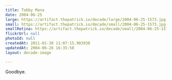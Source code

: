 ```yaml
---
title: Tabby Mana
date: 2004-06-25
large: https://artifact.thepatrick.io/decade/large/2004-06-25-1573.jpg
small: https://artifact.thepatrick.io/decade/small/2004-06-25-1573.jpg
smallRetina: https://artifact.thepatrick.io/decade/small/2004-06-25-1573@2x.jpg
flickrUrl: null
photoId: null
createdAt: 2011-01-30 11:07:15.903938
updatedAt: 2004-06-26 16:35:58
layout: decade-image

---
```

Goodbye.

